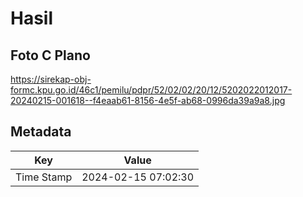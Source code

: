 # Hasil

## Foto C Plano

https://sirekap-obj-formc.kpu.go.id/46c1/pemilu/pdpr/52/02/02/20/12/5202022012017-20240215-001618--f4eaab61-8156-4e5f-ab68-0996da39a9a8.jpg


## Metadata

| Key        | Value               |
| ---------- | ------------------- |
| Time Stamp | 2024-02-15 07:02:30 |



